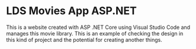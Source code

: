 # LDS Movies App ASP.NET
This is a website created with ASP .NET Core using Visual Studio Code and manages this movie library. This is an example of checking the design in this kind of project and the potential for creating another things.
